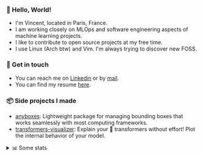 ### 👋 Hello, World!

- I'm Vincent, located in Paris, France.
- I am working closely on MLOps and software engineering aspects of machine learning projects.
- I like to contribute to open source projects at my free time.
- I use Linux (Arch btw) and Vim. I'm always trying to discover new FOSS.

### 🔗 Get in touch

- You can reach me on [Linkedin](https://www.linkedin.com/in/vincent-duchauffour-3a9641155/) or by [mail](mailto:vincent.duchauffour@proton.me).
- You can find my resume [here](https://raw.githubusercontent.com/VDuchauffour/resume/main/resume.pdf).

### 📦 Side projects I made

- [anyboxes](https://github.com/VDuchauffour/anyboxes): Lightweight package for managing bounding boxes that works seamlessly with most computing frameworks.
- [transformers-visualizer](https://github.com/VDuchauffour/transformers-visualizer): Explain your 🤗 transformers without effort! Plot the internal behavior of your model. 

<details><summary>📊 Some stats</summary>  
  
<p align="center">
  <img alt="VDuchauffour's github stats" src="https://github-readme-stats.vercel.app/api?username=VDuchauffour&include_all_commits=true&show_icons=true&theme=react"/>
  <br />
  <img alt="VDuchauffour's streak stats" src="https://streak-stats.demolab.com?user=VDuchauffour&theme=react"/>
  <br />
  <img alt="VDuchauffour's language stats" src="https://github-readme-stats.vercel.app/api/top-langs/?username=VDuchauffour&count_private=true&include_all_commits=true&show_icons=true&layout=compact&theme=react"/>
  <!--   <br />
  <img alt="VDuchauffour's Wakatime stats" src="https://github-readme-stats.vercel.app/api/wakatime?username=VDuchauffour&theme=react"/> -->
</p>

#### 🧭 Wakatime stats
<!--START_SECTION:waka-->
![Code Time](http://img.shields.io/badge/Code%20Time-1%2C766%20hrs%2057%20mins-blue)

![Lines of code](https://img.shields.io/badge/From%20Hello%20World%20I%27ve%20Written-3.4%20million%20lines%20of%20code-blue)

**🐱 My GitHub Data** 

> 📦 971.2 kB Used in GitHub's Storage 
 > 
> 🏆 442 Contributions in the Year 2024
 > 
> 🚫 Not Opted to Hire
 > 
> 📜 9 Public Repositories 
 > 
> 🔑 2 Private Repositories 
 > 
**I'm an Early 🐤** 

```text
🌞 Morning                317 commits         ██░░░░░░░░░░░░░░░░░░░░░░░   08.05 % 
🌆 Daytime                2085 commits        █████████████░░░░░░░░░░░░   52.93 % 
🌃 Evening                1168 commits        ███████░░░░░░░░░░░░░░░░░░   29.65 % 
🌙 Night                  369 commits         ██░░░░░░░░░░░░░░░░░░░░░░░   09.37 % 
```
📅 **I'm Most Productive on Monday** 

```text
Monday                   906 commits         ██████░░░░░░░░░░░░░░░░░░░   23.00 % 
Tuesday                  657 commits         ████░░░░░░░░░░░░░░░░░░░░░   16.68 % 
Wednesday                673 commits         ████░░░░░░░░░░░░░░░░░░░░░   17.09 % 
Thursday                 758 commits         █████░░░░░░░░░░░░░░░░░░░░   19.24 % 
Friday                   617 commits         ████░░░░░░░░░░░░░░░░░░░░░   15.66 % 
Saturday                 75 commits          ░░░░░░░░░░░░░░░░░░░░░░░░░   01.90 % 
Sunday                   253 commits         ██░░░░░░░░░░░░░░░░░░░░░░░   06.42 % 
```


📊 **This Week I Spent My Time On** 

```text
💬 Programming Languages: 
Python                   15 hrs 56 mins      █████████████░░░░░░░░░░░░   51.14 % 
Other                    5 hrs 43 mins       █████░░░░░░░░░░░░░░░░░░░░   18.35 % 
XML                      4 hrs 2 mins        ███░░░░░░░░░░░░░░░░░░░░░░   12.94 % 
C++                      2 hrs 28 mins       ██░░░░░░░░░░░░░░░░░░░░░░░   07.92 % 
YAML                     1 hr 17 mins        █░░░░░░░░░░░░░░░░░░░░░░░░   04.12 % 
```


 Last Updated on 09/05/2024 00:38:27 UTC
<!--END_SECTION:waka-->
</details>

